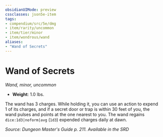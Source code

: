```yaml
---
obsidianUIMode: preview
cssclasses: json5e-item
tags:
- compendium/src/5e/dmg
- item/rarity/uncommon
- item/tier/minor
- item/wondrous/wand
aliases: 
- "Wand of Secrets"
---
```

# Wand of Secrets
*Wand, minor, uncommon*  

- **Weight**: 1.0 lbs.

The wand has 3 charges. While holding it, you can use an action to expend 1 of its charges, and if a secret door or trap is within 30 feet of you, the wand pulses and points at the one nearest to you. The wand regains `dice:1d3|noform|avg` (`1d3`) expended charges daily at dawn.

*Source: Dungeon Master's Guide p. 211. Available in the <span title='Systems Reference Document (5.1)'>SRD</span>*